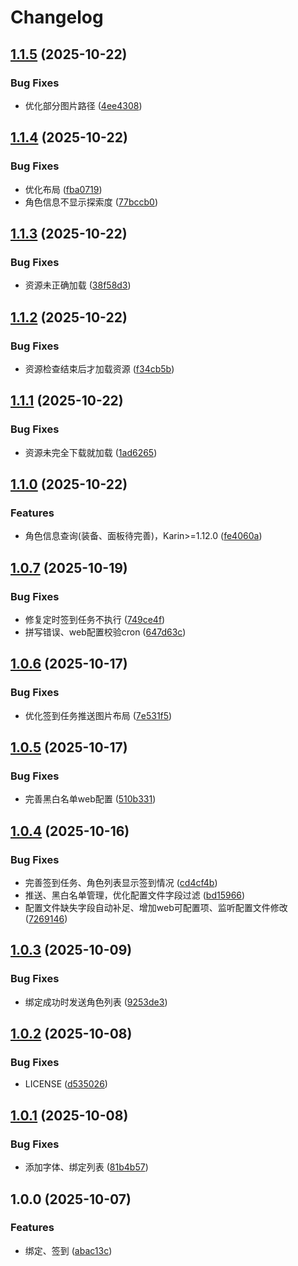 # Changelog

## [1.1.5](https://github.com/babanbang/karin-plugin-yysls/compare/v1.1.4...v1.1.5) (2025-10-22)


### Bug Fixes

* 优化部分图片路径 ([4ee4308](https://github.com/babanbang/karin-plugin-yysls/commit/4ee43088a1c81a0de636dd1fefbd0256073d6fdb))

## [1.1.4](https://github.com/babanbang/karin-plugin-yysls/compare/v1.1.3...v1.1.4) (2025-10-22)


### Bug Fixes

* 优化布局 ([fba0719](https://github.com/babanbang/karin-plugin-yysls/commit/fba0719657ae5f32b554fe5daba7fe86cfd34d73))
* 角色信息不显示探索度 ([77bccb0](https://github.com/babanbang/karin-plugin-yysls/commit/77bccb0cc65ca597240a864d2b63a04090521efa))

## [1.1.3](https://github.com/babanbang/karin-plugin-yysls/compare/v1.1.2...v1.1.3) (2025-10-22)


### Bug Fixes

* 资源未正确加载 ([38f58d3](https://github.com/babanbang/karin-plugin-yysls/commit/38f58d39ed14500f132601af7a3d5b3ede390cb7))

## [1.1.2](https://github.com/babanbang/karin-plugin-yysls/compare/v1.1.1...v1.1.2) (2025-10-22)


### Bug Fixes

* 资源检查结束后才加载资源 ([f34cb5b](https://github.com/babanbang/karin-plugin-yysls/commit/f34cb5be0ac599c4546b4e4b60baab2bcf61b0c3))

## [1.1.1](https://github.com/babanbang/karin-plugin-yysls/compare/v1.1.0...v1.1.1) (2025-10-22)


### Bug Fixes

* 资源未完全下载就加载 ([1ad6265](https://github.com/babanbang/karin-plugin-yysls/commit/1ad62659c6805fe02ddc236d45f8358685e8d5be))

## [1.1.0](https://github.com/babanbang/karin-plugin-yysls/compare/v1.0.7...v1.1.0) (2025-10-22)


### Features

* 角色信息查询(装备、面板待完善)，Karin&gt;=1.12.0 ([fe4060a](https://github.com/babanbang/karin-plugin-yysls/commit/fe4060a7f966dc720ec90c6556389ebb5ca7d28f))

## [1.0.7](https://github.com/babanbang/karin-plugin-yysls/compare/v1.0.6...v1.0.7) (2025-10-19)


### Bug Fixes

* 修复定时签到任务不执行 ([749ce4f](https://github.com/babanbang/karin-plugin-yysls/commit/749ce4ffd4e197ec5e7ae9584d6158284bd12c6d))
* 拼写错误、web配置校验cron ([647d63c](https://github.com/babanbang/karin-plugin-yysls/commit/647d63c6ac61512fcc0c4227b4ab4190a5d029c9))

## [1.0.6](https://github.com/babanbang/karin-plugin-yysls/compare/v1.0.5...v1.0.6) (2025-10-17)


### Bug Fixes

* 优化签到任务推送图片布局 ([7e531f5](https://github.com/babanbang/karin-plugin-yysls/commit/7e531f58dade99bd8444ffffd1bf106c6d218ff8))

## [1.0.5](https://github.com/babanbang/karin-plugin-yysls/compare/v1.0.4...v1.0.5) (2025-10-17)


### Bug Fixes

* 完善黑白名单web配置 ([510b331](https://github.com/babanbang/karin-plugin-yysls/commit/510b331a8befa9a020864800975425e38081df4d))

## [1.0.4](https://github.com/babanbang/karin-plugin-yysls/compare/v1.0.3...v1.0.4) (2025-10-16)


### Bug Fixes

* 完善签到任务、角色列表显示签到情况 ([cd4cf4b](https://github.com/babanbang/karin-plugin-yysls/commit/cd4cf4b1aff0466a51d2ff83cf5563083bd2c93b))
* 推送、黑白名单管理，优化配置文件字段过滤 ([bd15966](https://github.com/babanbang/karin-plugin-yysls/commit/bd1596634b0aa66369dcbe4fde34c574090b4b01))
* 配置文件缺失字段自动补足、增加web可配置项、监听配置文件修改 ([7269146](https://github.com/babanbang/karin-plugin-yysls/commit/7269146d7638583ab3d24316b96780927c1c8a27))

## [1.0.3](https://github.com/babanbang/karin-plugin-yysls/compare/v1.0.2...v1.0.3) (2025-10-09)


### Bug Fixes

* 绑定成功时发送角色列表 ([9253de3](https://github.com/babanbang/karin-plugin-yysls/commit/9253de37364b7c570a4890d6154a1e141de1590a))

## [1.0.2](https://github.com/babanbang/karin-plugin-yysls/compare/v1.0.1...v1.0.2) (2025-10-08)


### Bug Fixes

* LICENSE ([d535026](https://github.com/babanbang/karin-plugin-yysls/commit/d535026fff1b0ee10020c88d64d0c368e584b48e))

## [1.0.1](https://github.com/babanbang/karin-plugin-yysls/compare/v1.0.0...v1.0.1) (2025-10-08)


### Bug Fixes

* 添加字体、绑定列表 ([81b4b57](https://github.com/babanbang/karin-plugin-yysls/commit/81b4b57b7ffa8271e128cb8752375ea3a2dded14))

## 1.0.0 (2025-10-07)


### Features

* 绑定、签到 ([abac13c](https://github.com/babanbang/karin-plugin-yysls/commit/abac13c8e84d3e9f1977d425788b464c102a1775))
